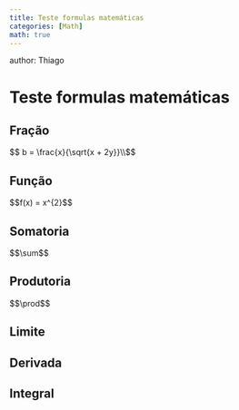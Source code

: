 ```yaml
---
title: Teste formulas matemáticas
categories: [Math]
math: true
---
```

author: Thiago 

<h1>Teste formulas matemáticas</h1>

<h2>Fração</h2>
$$ b = \frac{x}{\sqrt{x + 2y}}\\$$

<h2>Função</h2>
$$f(x) = x^{2}$$

<h2>Somatoria</h2>
$$\sum$$

<h2>Produtoria</h2>
$$\prod$$

<h2>Limite</h2>

<h2>Derivada</h2>

<h2>Integral</h2>

